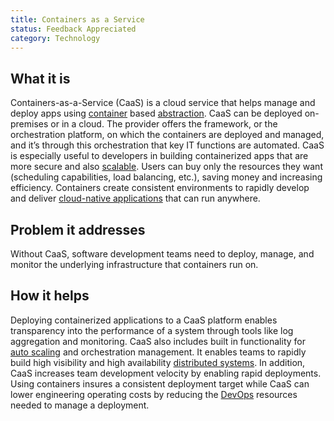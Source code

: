 ```yaml
---
title: Containers as a Service
status: Feedback Appreciated
category: Technology
---
```


## What it is
Containers-as-a-Service (CaaS) is a cloud service that helps manage and deploy apps using [container](/container/) based [abstraction](/abstraction/). CaaS can be deployed on-premises or in a cloud. The provider offers the framework, or the orchestration platform, on which the containers are deployed and managed, and it’s through this orchestration that key IT functions are automated. CaaS is especially useful to developers in building containerized apps that are more secure and also [scalable](/scalibility/). Users can buy only the resources they want (scheduling capabilities, load balancing, etc.), saving money and increasing efficiency. Containers create consistent environments to rapidly develop and deliver [cloud-native applications](/cloud_native_apps/) that can run anywhere. 

## Problem it addresses
Without CaaS, software development teams need to deploy, manage, and monitor the underlying infrastructure that containers run on. 

## How it helps
Deploying containerized applications to a CaaS platform enables transparency into the performance of a system through tools like log aggregation and monitoring. CaaS also includes built in functionality for [auto scaling](/auto_scaling/) and orchestration management. It enables teams to rapidly build high visibility and high availability [distributed systems](/distributed_systems/). In addition, CaaS increases team development velocity by enabling rapid deployments. Using containers insures a consistent deployment target while CaaS can lower engineering operating costs by reducing the [DevOps](/devops/) resources needed to manage a deployment.
